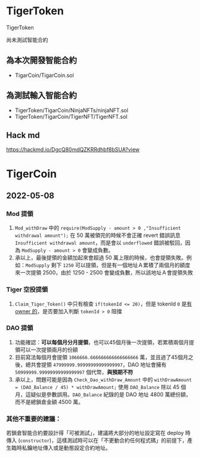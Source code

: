 # TigerToken
TigerToken

尚未測試智能合約


## 為本次開發智能合約
-  TigarCoin/TigarCoin.sol

## 為測試輸入智能合約
- TigerToken/TigarCoin/NinjaNFTs/ninjaNFT.sol
- TigerToken/TigarCoin/TigerNFT/TigerNFT.sol


## Hack md
https://hackmd.io/DgcQ80mdQZKRRdhbf8bSUA?view



# TigerCoin

## 2022-05-08

### Mod 提領

1. `Mod_withDraw` 中的 `require(ModSupply - amount > 0 ,"Insufficient withdrawal amount");` 在 50 萬被領完的時候不會正確 revert 錯誤訊息 `Insufficient withdrawal amount`，而是會以 `underflowed` 錯誤被駁回，因為 `ModSupply - amount > 0` 會變成負數。
2. 承以上，最後提領的金額加起來會超過 50 萬上限的時候，也會提領失敗。例如：`ModSupply` 剩下 `1250` 可以提領，但是有一個地址Ａ累積了兩個月的額度來一次提領 2500，由於 1250 - 2500 會變成負數，所以該地址Ａ會提領失敗

### Tiger 空投提領

1. `Claim_Tiger_Token()` 中只有檢查 `if(tokenId <= 20)`，但是 tokenId `0` 是[有 owner 的](https://opensea.io/assets/0x2f224AE9323f5dF323d2A079833edA5C891D1510/0)，是否要加入判斷 `tokenId > 0` 阻擋

### DAO 提領

1. 功能確認：**可以每個月分月提領**，也可以45個月後一次提領，若累積兩個月提領可以一次提領兩月的份額
2. 目前寫法每個月會提領 `1066666.666666666666666666` 萬，並且過了45個月之後，總共會提領 `47999999.99999999999999997`，DAO 地址會擁有 `50999999.99999999999999997` 個代幣，**與預期不符**
3. 承以上，問題可能是因為 `Check_Dao_withDraw_Amount` 中的 `withDrawAmount = (DAO_Balance / 45) * withDrawAmount;` 使用 `DAO_Balance` 除以 45 個月，這疑似是參數誤用。`DAO_Balance` 紀錄的是 DAO 地址 4800 萬總份額，而不是總鎖倉金額 4500 萬。

### 其他不重要的建議：

若鎖倉智能合約要設計得「可被測試」，建議將大部分的地址設定寫在 deploy 時傳入 (`constructor`)，這樣測試時可以在「不更動合約任何程式碼」的前提下，產生臨時私鑰地址傳入或是動態設定合約地址。